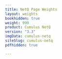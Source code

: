 ```yaml
---
title: NetQ Page Weights
layout: weights
bookhidden: true
weight: 999
product: Cumulus NetQ
version: "3.3"
imgData: cumulus-netq
siteSlug: cumulus-netq
pdfhidden: true

---
```


